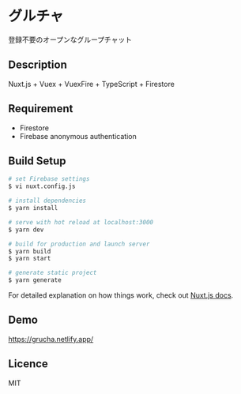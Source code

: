 # グルチャ

登録不要のオープンなグループチャット

## Description

Nuxt.js + Vuex + VuexFire + TypeScript + Firestore

## Requirement

- Firestore
- Firebase anonymous authentication

## Build Setup

```bash
# set Firebase settings
$ vi nuxt.config.js

# install dependencies
$ yarn install

# serve with hot reload at localhost:3000
$ yarn dev

# build for production and launch server
$ yarn build
$ yarn start

# generate static project
$ yarn generate
```

For detailed explanation on how things work, check out [Nuxt.js docs](https://nuxtjs.org).

## Demo

https://grucha.netlify.app/

## Licence

MIT
